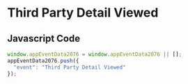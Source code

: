 # Third Party Detail Viewed

### 

## Javascript Code
```js
window.appEventData2076 = window.appEventData2076 || [];
appEventData2076.push({
  "event": "Third Party Detail Viewed"
});
```




